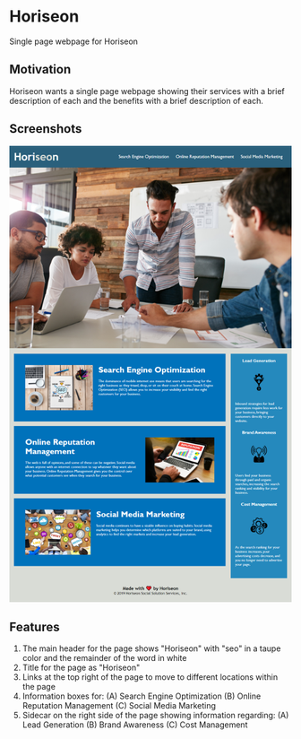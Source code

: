 # Horiseon
Single page webpage for Horiseon

## Motivation
Horiseon wants a single page webpage showing their services with a brief description of each and the benefits with a brief description of each.

## Screenshots

 ![Web site screenshot](./assets/Horiseon-Screenshot.png)
 
## Features

1)  The main header for the page shows "Horiseon" with "seo" in a taupe color and the remainder of the word in white
2)  Title for the page as "Horiseon"
3)  Links at the top right of the page to move to different locations within the page
4)  Information boxes for:
    (A) Search Engine Optimization
    (B) Online Reputation Management
    (C) Social Media Marketing
5)  Sidecar on the right side of the page showing information regarding:
    (A) Lead Generation
    (B) Brand Awareness
    (C) Cost Management

